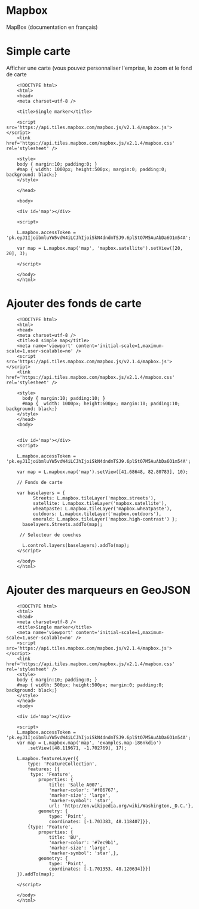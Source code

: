 # Mapbox
MapBox (documentation en français)

# Simple carte

Afficher une carte (vous pouvez personnaliser l'emprise, le zoom et le fond de carte

        <!DOCTYPE html>
        <html>
        <head>
        <meta charset=utf-8 />
        
        <title>Single marker</title>
        
        <script src='https://api.tiles.mapbox.com/mapbox.js/v2.1.4/mapbox.js'></script>
        <link href='https://api.tiles.mapbox.com/mapbox.js/v2.1.4/mapbox.css' rel='stylesheet' />
        
        <style>
        body { margin:10; padding:0; }
        #map { width: 1000px; height:500px; margin:0; padding:0; background: black;}
        </style>
        
        </head>
        
        <body>
        
        <div id='map'></div>
        
        <script>
        
        L.mapbox.accessToken = 'pk.eyJ1IjoibmluYW5vdW4iLCJhIjoiSkN4dndmTSJ9.6plStO7M5AuAbDa6O1m54A';
        
        var map = L.mapbox.map('map', 'mapbox.satellite').setView([20, 20], 3);
        
        </script>
        
        </body>
        </html>

# Ajouter des fonds de carte

        <!DOCTYPE html>
        <html>
        <head>
        <meta charset=utf-8 />
        <title>A simple map</title>
        <meta name='viewport' content='initial-scale=1,maximum-scale=1,user-scalable=no' />
        <script src='https://api.tiles.mapbox.com/mapbox.js/v2.1.4/mapbox.js'></script>
        <link href='https://api.tiles.mapbox.com/mapbox.js/v2.1.4/mapbox.css' rel='stylesheet' />
        
        <style>
          body { margin:10; padding:10; }
          #map {  width: 1000px; height:600px; margin:10; padding:10; background: black;}
        </style>
        </head>
        <body>
        
        
        <div id='map'></div>
        <script>
        
        L.mapbox.accessToken = 'pk.eyJ1IjoibmluYW5vdW4iLCJhIjoiSkN4dndmTSJ9.6plStO7M5AuAbDa6O1m54A';
        
        var map = L.mapbox.map('map').setView([41.68648, 82.80783], 10);
        
        // Fonds de carte 
        
        var baselayers = {
              Streets: L.mapbox.tileLayer('mapbox.streets'),
              satellite: L.mapbox.tileLayer('mapbox.satellite'),
        	  wheatpaste: L.mapbox.tileLayer('mapbox.wheatpaste'),
        	  outdoors: L.mapbox.tileLayer('mapbox.outdoors'),
        	  emerald: L.mapbox.tileLayer('mapbox.high-contrast') };  
          baselayers.Streets.addTo(map);
        
         // Selecteur de couches
         
          L.control.layers(baselayers).addTo(map);
        </script>
        
        </body>
        </html>

# Ajouter des marqueurs en GeoJSON

        <!DOCTYPE html>
        <html>
        <head>
        <meta charset=utf-8 />
        <title>Single marker</title>
        <meta name='viewport' content='initial-scale=1,maximum-scale=1,user-scalable=no' />
        <script src='https://api.tiles.mapbox.com/mapbox.js/v2.1.4/mapbox.js'></script>
        <link href='https://api.tiles.mapbox.com/mapbox.js/v2.1.4/mapbox.css' rel='stylesheet' />
        <style>
        body { margin:10; padding:0; }
        #map { width: 500px; height:500px; margin:0; padding:0; background: black;}
        </style>
        </head>
        <body>
        
        <div id='map'></div>
        
        <script>
        L.mapbox.accessToken = 'pk.eyJ1IjoibmluYW5vdW4iLCJhIjoiSkN4dndmTSJ9.6plStO7M5AuAbDa6O1m54A';
        var map = L.mapbox.map('map', 'examples.map-i86nkdio')
            .setView([48.119671, -1.702769], 17);
        
        L.mapbox.featureLayer({
            type: 'FeatureCollection',
            features: [{
             type: 'Feature',
                properties: {
                    title: 'Salle A007',
                    'marker-color': '#f86767',
                    'marker-size': 'large',
                    'marker-symbol': 'star',
        			url: 'http://en.wikipedia.org/wiki/Washington,_D.C.'},
                geometry: {
                    type: 'Point',
                    coordinates: [-1.703383, 48.118407]}},
            {type: 'Feature',
                properties: {
                    title: 'BU',
                    'marker-color': '#7ec9b1',
                    'marker-size': 'large',
                    'marker-symbol': 'star',},
                geometry: {
                    type: 'Point',
                    coordinates: [-1.701353, 48.120634]}}]
        }).addTo(map);
        
        </script>
        
        </body>
        </html>

